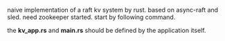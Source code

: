 naive implementation of a raft kv system by rust. based on async-raft and sled.
need zookeeper started.
start by following command.

the **kv_app.rs** and **main.rs** should be defined by the application itself.
